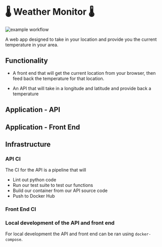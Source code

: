 # 🌡 Weather Monitor 🌡

![example workflow](https://github.com//logan-bobo/weather-monitor/actions/workflows/docker-image.yml/badge.svg)

A web app designed to take in your location and provide you the current temperature in your area.

## Functionality 

- A front end that will get the current location from your browser, then feed back the temperature for that location.

- An API that will take in a longitude and latitude and provide back a temperature

## Application - API

## Application - Front End

## Infrastructure

### API CI

The CI for the API is a pipeline that will

- Lint out python code
- Run our test suite to test our functions
- Build our container from our API source code
- Push to Docker Hub

### Front End CI

### Local development of the API and front end

For local development the API and front end can be ran using `docker-compose`.
